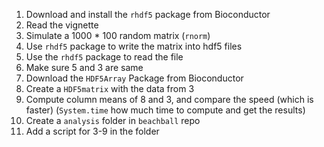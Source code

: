 1. Download and install the `rhdf5` package from Bioconductor
2. Read the vignette
3. Simulate a 1000 * 100 random matrix (`rnorm`) 
4. Use `rhdf5` package to write the matrix into hdf5 files
5. Use the `rhdf5` package to read the file
6. Make sure 5 and 3 are same
7. Download the `HDF5Array` Package from Bioconductor
8. Create a `HDF5matrix` with the data from 3
9. Compute column means of 8 and 3, and compare the speed (which is faster)
(`System.time` how much time to compute and get the results) 
10. Create a `analysis` folder in `beachball` repo
11. Add a script for 3-9 in the folder
